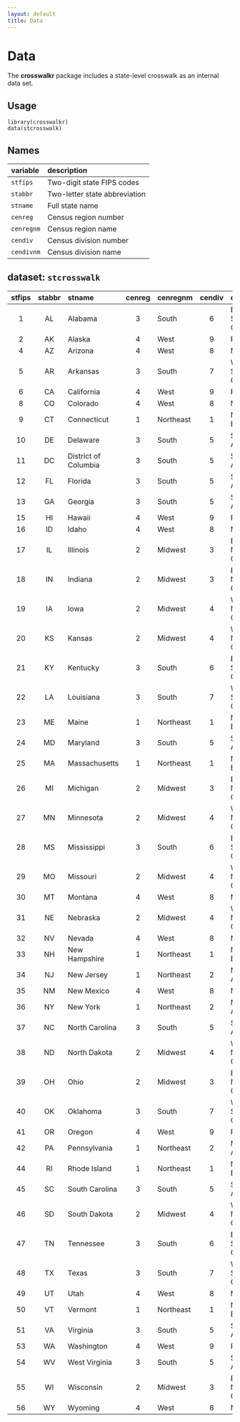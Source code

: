 ```yaml
---
layout: default
title: Data
---
```


# Data

The **crosswalkr** package includes a state-level crosswalk as an
internal data set.

## Usage

```{r}
library(crosswalkr)
data(stcrosswalk)
```
## Names

|variable|description|  
|:-------|:----------|  
|`stfips`|Two-digit state FIPS codes|  
|`stabbr`|Two-letter state abbreviation|  
|`stname`|Full state name|  
|`cenreg`|Census region number|  
|`cenregnm`|Census region name|  
|`cendiv`|Census division number|  
|`cendivnm`|Census division name|  

## dataset: `stcrosswalk`

|stfips|stabbr|stname|cenreg|cenregnm|cendiv|cendivnm|  
|:----:|:----:|:-----|:----:|:-------|:----:|:-------|  
|1|AL|Alabama|3| South|6| East South Central|  
|2|AK|Alaska|4|West|9|Pacific|  
|4|AZ|Arizona|4|West|8|Mountain|  
|5|AR|Arkansas|3|South|7|West South Central|  
|6|CA|California|4|West|9|Pacific|  
|8|CO|Colorado|4|West|8|Mountain|  
|9|CT|Connecticut|1|Northeast|1|New England|  
|10|DE|Delaware|3|South|5|South Atlantic|  
|11|DC|District of Columbia|3|South|5|South Atlantic|  
|12|FL|Florida|3|South|5|South Atlantic|  
|13|GA|Georgia|3|South|5|South Atlantic|  
|15|HI|Hawaii|4|West|9|Pacific|  
|16|ID|Idaho|4|West|8|Mountain|  
|17|IL|Illinois|2|Midwest|3|East North Central|  
|18|IN|Indiana|2|Midwest|3|East North Central|  
|19|IA|Iowa|2|Midwest|4|West North Central|  
|20|KS|Kansas|2|Midwest|4|West North Central|  
|21|KY|Kentucky|3|South|6|East South Central|  
|22|LA|Louisiana|3|South|7|West South Central|  
|23|ME|Maine|1|Northeast|1|New England|  
|24|MD|Maryland|3|South|5|South Atlantic|  
|25|MA|Massachusetts|1|Northeast|1|New England|  
|26|MI|Michigan|2|Midwest|3|East North Central|  
|27|MN|Minnesota|2|Midwest|4|West North Central|  
|28|MS|Mississippi|3|South|6|East South Central|  
|29|MO|Missouri|2|Midwest|4|West North Central|  
|30|MT|Montana|4|West|8|Mountain|  
|31|NE|Nebraska|2|Midwest|4|West North Central|  
|32|NV|Nevada|4|West|8|Mountain|  
|33|NH|New Hampshire|1|Northeast|1|New England|  
|34|NJ|New Jersey|1|Northeast|2|Middle Atlantic|  
|35|NM|New Mexico|4|West|8| Mountain|  
|36|NY|New York|1|Northeast|2|Middle Atlantic|  
|37|NC|North Carolina|3| South|5|South Atlantic|  
|38|ND|North Dakota|2|Midwest|4|West North Central|  
|39|OH|Ohio|2| Midwest|3|East North Central|  
|40|OK|Oklahoma|3|South|7|West South Central|  
|41|OR|Oregon|4|West|9|Pacific|  
|42|PA|Pennsylvania|1|Northeast|2|Middle Atlantic|  
|44|RI|Rhode Island|1|Northeast|1|New England|  
|45|SC|South Carolina|3|South|5|South Atlantic|  
|46|SD|South Dakota|2|Midwest|4|West North Central|  
|47|TN|Tennessee|3| South|6|East South Central|  
|48|TX|Texas|3|South|7|West South Central|  
|49|UT|Utah|4|West|8|Mountain|  
|50|VT|Vermont|1|Northeast|1|New England|  
|51|VA|Virginia|3|South|5|South Atlantic|  
|53|WA|Washington|4|West|9|Pacific|  
|54|WV|West Virginia|3|South|5|South Atlantic|  
|55|WI|Wisconsin|2|Midwest|3|East North Central|  
|56|WY|Wyoming|4|West|8| Mountain|  

